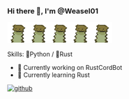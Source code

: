 <!---
Weasel01/Weasel01 is a ✨ special ✨ repository because its `README.md` (this file) appears on your GitHub profile.
You can click the Preview link to take a look at your changes.
--->

### Hi there 👋, I'm @Weasel01
![](https://raw.githubusercontent.com/Weasel01/Weasel01/main/pxlwzl.gif)![](https://raw.githubusercontent.com/Weasel01/Weasel01/main/pxlwzl.gif)![](https://raw.githubusercontent.com/Weasel01/Weasel01/main/pxlwzl.gif)![](https://raw.githubusercontent.com/Weasel01/Weasel01/main/pxlwzl.gif)![](https://raw.githubusercontent.com/Weasel01/Weasel01/main/pxlwzl.gif)

Skills: 🐍Python / 🦀Rust

- 🔭 Currently working on RustCordBot 
- 🌱 Currently learning Rust 


[<img src='https://cdn.jsdelivr.net/npm/simple-icons@3.0.1/icons/github.svg' alt='github' height='40'>](https://github.com/Weasel01)  
